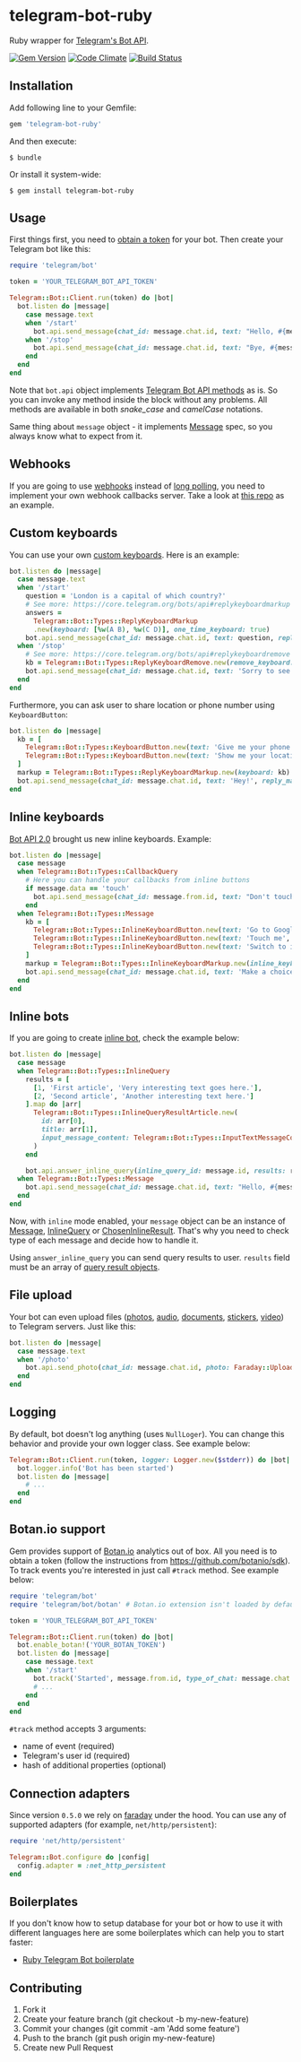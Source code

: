 # telegram-bot-ruby

Ruby wrapper for [Telegram's Bot API](https://core.telegram.org/bots/api).

[![Gem Version](https://badge.fury.io/rb/telegram-bot-ruby.svg)](http://badge.fury.io/rb/telegram-bot-ruby)
[![Code Climate](https://codeclimate.com/github/atipugin/telegram-bot-ruby/badges/gpa.svg)](https://codeclimate.com/github/atipugin/telegram-bot-ruby)
[![Build Status](https://travis-ci.org/atipugin/telegram-bot-ruby.svg?branch=master)](https://travis-ci.org/atipugin/telegram-bot-ruby)

## Installation

Add following line to your Gemfile:

```ruby
gem 'telegram-bot-ruby'
```

And then execute:

```shell
$ bundle
```

Or install it system-wide:

```shell
$ gem install telegram-bot-ruby
```

## Usage

First things first, you need to [obtain a token](https://core.telegram.org/bots#botfather) for your bot. Then create your Telegram bot like this:

```ruby
require 'telegram/bot'

token = 'YOUR_TELEGRAM_BOT_API_TOKEN'

Telegram::Bot::Client.run(token) do |bot|
  bot.listen do |message|
    case message.text
    when '/start'
      bot.api.send_message(chat_id: message.chat.id, text: "Hello, #{message.from.first_name}")
    when '/stop'
      bot.api.send_message(chat_id: message.chat.id, text: "Bye, #{message.from.first_name}")
    end
  end
end
```

Note that `bot.api` object implements [Telegram Bot API methods](https://core.telegram.org/bots/api#available-methods) as is. So you can invoke any method inside the block without any problems. All methods are available in both *snake_case* and *camelCase* notations.

Same thing about `message` object - it implements [Message](https://core.telegram.org/bots/api#message) spec, so you always know what to expect from it.

## Webhooks

If you are going to use [webhooks](https://core.telegram.org/bots/api#setwebhook) instead of [long polling](https://core.telegram.org/bots/api#getupdates), you need to implement your own webhook callbacks server. Take a look at [this repo](https://github.com/solyaris/BOTServer) as an example.

## Custom keyboards

You can use your own [custom keyboards](https://core.telegram.org/bots#keyboards). Here is an example:

```ruby
bot.listen do |message|
  case message.text
  when '/start'
    question = 'London is a capital of which country?'
    # See more: https://core.telegram.org/bots/api#replykeyboardmarkup
    answers =
      Telegram::Bot::Types::ReplyKeyboardMarkup
      .new(keyboard: [%w(A B), %w(C D)], one_time_keyboard: true)
    bot.api.send_message(chat_id: message.chat.id, text: question, reply_markup: answers)
  when '/stop'
    # See more: https://core.telegram.org/bots/api#replykeyboardremove
    kb = Telegram::Bot::Types::ReplyKeyboardRemove.new(remove_keyboard: true)
    bot.api.send_message(chat_id: message.chat.id, text: 'Sorry to see you go :(', reply_markup: kb)
  end
end
```

Furthermore, you can ask user to share location or phone number using `KeyboardButton`:

```ruby
bot.listen do |message|
  kb = [
    Telegram::Bot::Types::KeyboardButton.new(text: 'Give me your phone number', request_contact: true),
    Telegram::Bot::Types::KeyboardButton.new(text: 'Show me your location', request_location: true)
  ]
  markup = Telegram::Bot::Types::ReplyKeyboardMarkup.new(keyboard: kb)
  bot.api.send_message(chat_id: message.chat.id, text: 'Hey!', reply_markup: markup)
end
```

## Inline keyboards

[Bot API 2.0](https://core.telegram.org/bots/2-0-intro) brought us new inline keyboards. Example:

```ruby
bot.listen do |message|
  case message
  when Telegram::Bot::Types::CallbackQuery
    # Here you can handle your callbacks from inline buttons
    if message.data == 'touch'
      bot.api.send_message(chat_id: message.from.id, text: "Don't touch me!")
    end
  when Telegram::Bot::Types::Message
    kb = [
      Telegram::Bot::Types::InlineKeyboardButton.new(text: 'Go to Google', url: 'https://google.com'),
      Telegram::Bot::Types::InlineKeyboardButton.new(text: 'Touch me', callback_data: 'touch'),
      Telegram::Bot::Types::InlineKeyboardButton.new(text: 'Switch to inline', switch_inline_query: 'some text')
    ]
    markup = Telegram::Bot::Types::InlineKeyboardMarkup.new(inline_keyboard: kb)
    bot.api.send_message(chat_id: message.chat.id, text: 'Make a choice', reply_markup: markup)
  end
end
```

## Inline bots

If you are going to create [inline bot](https://core.telegram.org/bots/inline), check the example below:

```ruby
bot.listen do |message|
  case message
  when Telegram::Bot::Types::InlineQuery
    results = [
      [1, 'First article', 'Very interesting text goes here.'],
      [2, 'Second article', 'Another interesting text here.']
    ].map do |arr|
      Telegram::Bot::Types::InlineQueryResultArticle.new(
        id: arr[0],
        title: arr[1],
        input_message_content: Telegram::Bot::Types::InputTextMessageContent.new(message_text: arr[2])
      )
    end

    bot.api.answer_inline_query(inline_query_id: message.id, results: results)
  when Telegram::Bot::Types::Message
    bot.api.send_message(chat_id: message.chat.id, text: "Hello, #{message.from.first_name}!")
  end
end
```

Now, with `inline` mode enabled, your `message` object can be an instance of [Message](https://core.telegram.org/bots/api#message), [InlineQuery](https://core.telegram.org/bots/api#inlinequery) or [ChosenInlineResult](https://core.telegram.org/bots/api#choseninlineresult). That's why you need to check type of each message and decide how to handle it.

Using `answer_inline_query` you can send query results to user. `results` field must be an array of [query result objects](https://core.telegram.org/bots/api#inlinequeryresult).

## File upload

Your bot can even upload files ([photos](https://core.telegram.org/bots/api#sendphoto), [audio](https://core.telegram.org/bots/api#sendaudio), [documents](https://core.telegram.org/bots/api#senddocument), [stickers](https://core.telegram.org/bots/api#sendsticker), [video](https://core.telegram.org/bots/api#sendvideo)) to Telegram servers. Just like this:

```ruby
bot.listen do |message|
  case message.text
  when '/photo'
    bot.api.send_photo(chat_id: message.chat.id, photo: Faraday::UploadIO.new('~/Desktop/jennifer.jpg', 'image/jpeg'))
  end
end
```

## Logging

By default, bot doesn't log anything (uses `NullLoger`). You can change this behavior and provide your own logger class. See example below:

```ruby
Telegram::Bot::Client.run(token, logger: Logger.new($stderr)) do |bot|
  bot.logger.info('Bot has been started')
  bot.listen do |message|
    # ...
  end
end
```

## Botan.io support

Gem provides support of [Botan.io](http://botan.io/) analytics out of box. All you need is to obtain a token (follow the instructions from https://github.com/botanio/sdk). To track events you're interested in just call `#track` method. See example below:

```ruby
require 'telegram/bot'
require 'telegram/bot/botan' # Botan.io extension isn't loaded by default, so make sure you required it.

token = 'YOUR_TELEGRAM_BOT_API_TOKEN'

Telegram::Bot::Client.run(token) do |bot|
  bot.enable_botan!('YOUR_BOTAN_TOKEN')
  bot.listen do |message|
    case message.text
    when '/start'
      bot.track('Started', message.from.id, type_of_chat: message.chat.class.name)
      # ...
    end
  end
end
```

`#track` method accepts 3 arguments:
- name of event (required)
- Telegram's user id (required)
- hash of additional properties (optional)

## Connection adapters

Since version `0.5.0` we rely on [faraday](https://github.com/lostisland/faraday) under the hood. You can use any of supported adapters (for example, `net/http/persistent`):

```ruby
require 'net/http/persistent'

Telegram::Bot.configure do |config|
  config.adapter = :net_http_persistent
end
```

## Boilerplates

If you don't know how to setup database for your bot or how to use it with different languages here are some boilerplates which can help you to start faster:
- [Ruby Telegram Bot boilerplate](https://github.com/telegram-bots/ruby-telegram-bot-boilerplate)

## Contributing

1. Fork it
2. Create your feature branch (git checkout -b my-new-feature)
3. Commit your changes (git commit -am 'Add some feature')
4. Push to the branch (git push origin my-new-feature)
5. Create new Pull Request
